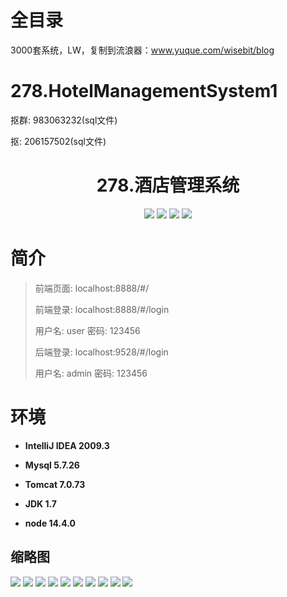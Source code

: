 # 全目录

3000套系统，LW，复制到流浪器：www.yuque.com/wisebit/blog

# 278.HotelManagementSystem1

<p>抠群: 983063232(sql文件)</p>
<p>抠: 206157502(sql文件)</p>

<p><h1 align="center">278.酒店管理系统</h1></p>


<p align="center">
	<img src="https://img.shields.io/badge/jdk-1.7-orange.svg"/>
    <img src="https://img.shields.io/badge/springboot-3.x-lightgrey.svg"/>
    <img src="https://img.shields.io/badge/vue-3.x-blue.svg"/>
    <img src="https://img.shields.io/badge/mybatis-5.x-yellow.svg"/>
</p>



# 简介
>
> 
>
> 前端页面: localhost:8888/#/
> 
> 前端登录: localhost:8888/#/login
> 
> 用户名: user  密码: 123456
>
> 后端登录: localhost:9528/#/login
>
> 用户名: admin  密码: 123456
>




# 环境

- <b>IntelliJ IDEA 2009.3</b>

- <b>Mysql 5.7.26</b>

- <b>Tomcat 7.0.73</b>

- <b>JDK 1.7</b>

- <b>node 14.4.0</b>




## 缩略图

![](https://bitwise.oss-cn-heyuan.aliyuncs.com/2024/9/10/f7ad42f0-bda0-433c-a2f7-773d358895bb.png)
![](https://bitwise.oss-cn-heyuan.aliyuncs.com/2024/9/10/e088d140-f0e8-4807-99ab-17152e7f7755.png)
![](https://bitwise.oss-cn-heyuan.aliyuncs.com/2024/9/10/fd5f363c-7512-470b-929f-d38e831feaea.png)
![](https://bitwise.oss-cn-heyuan.aliyuncs.com/2024/9/10/e53ecbd3-f52c-49f1-8c5a-d5357e137830.png)
![](https://bitwise.oss-cn-heyuan.aliyuncs.com/2024/9/10/87f1f097-f7b6-4f6a-be52-3e3fe592936e.png)
![](https://bitwise.oss-cn-heyuan.aliyuncs.com/2024/9/10/52dbae8c-a2be-4433-aa3b-1048e7da7046.png)
![](https://bitwise.oss-cn-heyuan.aliyuncs.com/2024/9/10/6b9d4f4b-c1b6-443d-9944-e5462acc68ac.png)
![](https://bitwise.oss-cn-heyuan.aliyuncs.com/2024/9/10/08623e6d-6a7c-4fc1-b8a5-0cb02e68eadf.png)
![](https://bitwise.oss-cn-heyuan.aliyuncs.com/2024/9/10/b60d95d4-7847-4283-a13c-d5dc02b049b8.png)
![](https://bitwise.oss-cn-heyuan.aliyuncs.com/2024/9/10/cb05f9d0-8a81-4f98-b646-5f5431825200.png)





